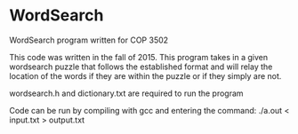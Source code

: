 # WordSearch
WordSearch program written for COP 3502

This code was written in the fall of 2015. This program takes in a given wordsearch puzzle
that follows the established format and will relay the location of the words if they are
within the puzzle or if they simply are not.

wordsearch.h and dictionary.txt are required to run the program

Code can be run by compiling with gcc and entering the command:
./a.out < input.txt > output.txt


